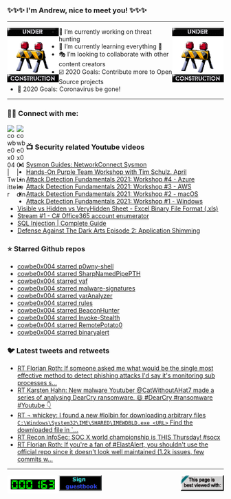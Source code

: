 ### ✨✨✨ I'm Andrew, nice to meet you! ✨✨✨

---
<img align="left" width="120px" src="https://raw.githubusercontent.com/cowbe0x004/cowbe0x004/master/images/image004.gif" />
<img align="right" width="120px" src="https://raw.githubusercontent.com/cowbe0x004/cowbe0x004/master/images/image004.gif" />

- 📖 I’m currently working on threat hunting
- 📘 I’m currently learning everything 🤣
- 🎭 I’m looking to collaborate with other content creators
- ☑️ 2020 Goals: Contribute more to Open Source projects
- 🦠 2020 Goals: Coronavirus be gone!

---

### 🤝🏽 Connect with me:
[<img align="left" alt="cowbe0x004 | Twitter" width="22px" src="https://cdn.jsdelivr.net/npm/simple-icons@v3/icons/twitter.svg" />][twitter]
[<img align="left" alt="cowbe0x004 | LinkedIn" width="22px" src="https://cdn.jsdelivr.net/npm/simple-icons@v3/icons/linkedin.svg" />][linkedin]

<!--
[<img align="left" alt="cowbe0x004.com" width="22px" src="https://raw.githubusercontent.com/iconic/open-iconic/master/svg/globe.svg" />][website]
[<img align="left" alt="cowbe0x004 | YouTube" width="22px" src="https://cdn.jsdelivr.net/npm/simple-icons@v3/icons/youtube.svg" />][youtube]
[<img align="left" alt="cowbe0x004 | Instagram" width="22px" src="https://cdn.jsdelivr.net/npm/simple-icons@v3/icons/instagram.svg" />][instagram]
-->

<br />

### 📺 Security related Youtube videos
<!-- YOUTUBE:START -->
- [Sysmon Guides: NetworkConnect Sysmon](https://www.youtube.com/watch?v=hy_2PLHmo0Q)
- [Hands-On Purple Team Workshop with Tim Schulz. April](https://www.youtube.com/watch?v=4roHrgYx8bo)
- [Attack Detection Fundamentals 2021: Workshop #4 - Azure](https://www.youtube.com/watch?v=Uen-gDtPxf4)
- [Attack Detection Fundamentals 2021: Workshop #3 - AWS](https://www.youtube.com/watch?v=JpELEMm9OsY)
- [Attack Detection Fundamentals 2021: Workshop #2 - macOS](https://www.youtube.com/watch?v=A6rSlavcF4Q)
- [Attack Detection Fundamentals 2021: Workshop #1 - Windows](https://www.youtube.com/watch?v=h1OBjMx-R-M)
- [Visible vs Hidden vs VeryHidden Sheet - Excel Binary File Format (.xls)](https://www.youtube.com/watch?v=5oqzwrugfIc)
- [Stream #1 - C# Office365 account enumerator](https://www.youtube.com/watch?v=0OJcfN3r6Ys)
- [SQL Injection | Complete Guide](https://www.youtube.com/watch?v=1nJgupaUPEQ)
- [Defense Against The Dark Arts Episode 2: Application Shimming](https://www.youtube.com/watch?v=FPJHko9H6TE)
<!-- YOUTUBE:END -->

### ⭐ Starred Github repos
<!-- GITHUB_STAR:START -->
- [cowbe0x004 starred p0wny-shell](https://github.com/flozz/p0wny-shell)
- [cowbe0x004 starred SharpNamedPipePTH](https://github.com/S3cur3Th1sSh1t/SharpNamedPipePTH)
- [cowbe0x004 starred vaf](https://github.com/d4rckh/vaf)
- [cowbe0x004 starred malware-signatures](https://github.com/citizenlab/malware-signatures)
- [cowbe0x004 starred yarAnalyzer](https://github.com/Neo23x0/yarAnalyzer)
- [cowbe0x004 starred rules](https://github.com/Yara-Rules/rules)
- [cowbe0x004 starred BeaconHunter](https://github.com/3lp4tr0n/BeaconHunter)
- [cowbe0x004 starred Invoke-Stealth](https://github.com/JoelGMSec/Invoke-Stealth)
- [cowbe0x004 starred RemotePotato0](https://github.com/antonioCoco/RemotePotato0)
- [cowbe0x004 starred binaryalert](https://github.com/airbnb/binaryalert)
<!-- GITHUB_STAR:END -->

### 🐦 Latest tweets and retweets
<!-- TWEETS:START -->
- [RT Florian Roth: If someone asked me what would be the single most effective method to detect phishing attacks I'd say it's monitoring sub processes s...](https://twitter.com/cyb3rops/status/1389580487669297164)
- [RT Karsten Hahn: New malware Youtuber @CatWithoutAHat7 made a series of analysing DearCry ransomware. 😃 #DearCry #ransomware #Youtube 👇](https://twitter.com/struppigel/status/1371515185609969667)
- [RT ¬ whickey: I found a new #lolbin for downloading arbitrary files `C:\Windows\System32\IME\SHARED\IMEWDBLD.exe <URL>` Find the downloaded file in `...](https://twitter.com/notwhickey/status/1367493406835040265)
- [RT Recon InfoSec: SOC X world championship is THIS Thursday! #socx](https://twitter.com/Recon_InfoSec/status/1366419712884809734)
- [RT Florian Roth: If you're a fan of #ElastAlert, you shouldn't use the official repo since it doesn't look well maintained (1.2k issues, few commits w...](https://twitter.com/cyb3rops/status/1363797740950614017)
<!-- TWEETS:END -->

---

[<img align="left" width="120px" src="https://raw.githubusercontent.com/cowbe0x004/cowbe0x004/master/images/visitors.gif" />][visitor]
[<img align="left" alt="Sign My Guestbook" width="100px" src="https://raw.githubusercontent.com/cowbe0x004/cowbe0x004/master/images/sign_guest_book.gif" />][guestbook]
[<img align="right" width="100px" src="https://raw.githubusercontent.com/cowbe0x004/cowbe0x004/master/images/netscape.gif" />][netscape]


[website]: https://cowbe0x004.com
[twitter]: https://twitter.com/cowbe0x004
[youtube]: https://youtube.com/
[instagram]: https://instagram.com/
[linkedin]: https://www.linkedin.com/in/anhuang/
[guestbook]: https://github.com/cowbe0x004/cowbe0x004/issues
[netscape]: https://github.com/cowbe0x004/cowbe0x004
[visitor]: https://github.com/cowbe0x004/cowbe0x004
